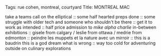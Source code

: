 Tags: rue cohen, montreal, courtyard
Title: MONTREAL MAC
  
take a teams call on the elliptical :: some half hearted preps done :: some struggle with older tech and someone who shouldn't be there :: get it to work as intended :: half price admission to _mike alpha charlie_ in-between exhibitions :: gisele from calgary / leslie from ottawa / medrie from edmonton :: peindre les muppets et la nature avec un mirroir :: this is a baudrin this is a god dream what is wrong :: way too cold for adventuring outside on culinary explorations